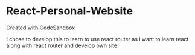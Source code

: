 # React-Personal-Website
Created with CodeSandbox

I chose to develop this to learn to use react router as i want to learn react along with react router and develop own site.
